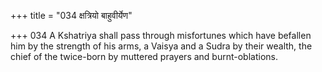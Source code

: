 +++
title = "034 क्षत्रियो बाहुवीर्येण"

+++
034	A Kshatriya shall pass through misfortunes which have befallen him by the strength of his arms, a Vaisya and a Sudra by their wealth, the chief of the twice-born by muttered prayers and burnt-oblations.